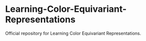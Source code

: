 # Learning-Color-Equivariant-Representations
Official repository for Learning Color Equivariant Representations.
